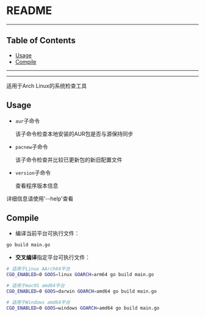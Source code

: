 # README

<!-- File: README.md -->
<!-- Author: YJ -->
<!-- Email: yj1516268@outlook.com -->
<!-- Created Time: 2023-02-27 11:40:09 -->

---

## Table of Contents

<!-- vim-markdown-toc GFM -->

* [Usage](#usage)
* [Compile](#compile)

<!-- vim-markdown-toc -->

---

<!-- Object info -->

---

适用于Arch Linux的系统检查工具

## Usage

- `aur`子命令

    该子命令检查本地安装的AUR包是否与源保持同步

- `pacnew`子命令

    该子命令检查并比较已更新包的新旧配置文件

- `version`子命令

    查看程序版本信息

详细信息请使用'--help'查看

## Compile

- 编译当前平台可执行文件：

```bash
go build main.go
```

- **交叉编译**指定平台可执行文件：

```bash
# 适用于Linux AArch64平台
CGO_ENABLED=0 GOOS=linux GOARCH=arm64 go build main.go
```

```bash
# 适用于macOS amd64平台
CGO_ENABLED=0 GOOS=darwin GOARCH=amd64 go build main.go
```

```bash
# 适用于Windows amd64平台
CGO_ENABLED=0 GOOS=windows GOARCH=amd64 go build main.go
```
